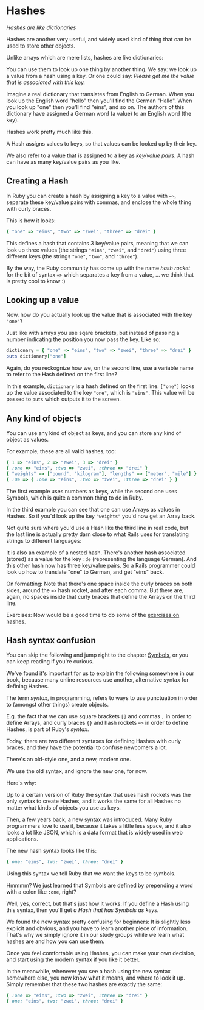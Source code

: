 # Hashes

*Hashes are like dictionaries*

Hashes are another very useful, and widely used kind of thing that can be used
to store other objects.

Unlike arrays which are mere lists, hashes are like dictionaries:

You can use them to look up one thing by another thing. We say: we look up a
value from a hash using a key. Or one could say: *Please get me the value that
is associated with this key.*

Imagine a real dictionary that translates from English to German. When you
look up the English word "hello" then you'll find the German "Hallo". When
you look up "one" then you'll find "eins", and so on. The authors of this
dictionary have assigned a German word (a value) to an English word (the key).

Hashes work pretty much like this.

<p class="hint">
A Hash assigns values to keys, so that values can be looked up by their key.
</p>

We also refer to a value that is assigned to a key as *key/value pairs*. A
hash can have as many key/value pairs as you like.

## Creating a Hash

In Ruby you can create a hash by assigning a key to a value with `=>`, separate
these key/value pairs with commas, and enclose the whole thing with curly
braces.

This is how it looks:

```ruby
{ "one" => "eins", "two" => "zwei", "three" => "drei" }
```

This defines a hash that contains 3 key/value pairs, meaning that we can look
up three values (the strings `"eins"`, `"zwei"`, and `"drei"`) using three
different keys (the strings `"one"`, `"two"`, and `"three"`).

By the way, the Ruby community has come up with the name *hash rocket* for the
bit of syntax `=>` which separates a key from a value, ... we think that is
pretty cool to know :)

## Looking up a value

Now, how do you actually look up the value that is associated with the key
`"one"`?

Just like with arrays you use sqare brackets, but instead of passing
a number indicating the position you now pass the key. Like so:

```ruby
dictionary = { "one" => "eins", "two" => "zwei", "three" => "drei" }
puts dictionary["one"]
```

Again, do you reckognize how we, on the second line, use a variable name to
refer to the Hash defined on the first line?

In this example, `dictionary` is a hash defined on the first line. `["one"]`
looks up the value associated to the key `"one"`, which is `"eins"`. This value
will be passed to `puts` which outputs it to the screen.

## Any kind of objects

You can use any kind of object as keys, and you can store any kind of object
as values.

For example, these are all valid hashes, too:

```ruby
{ 1 => "eins", 2 => "zwei", 3 => "drei" }
{ :one => "eins", :two => "zwei", :three => "drei" }
{ "weights" => ["pound", "kilogram"], "lengths" => ["meter", "mile"] }
{ :de => { :one => "eins", :two => "zwei", :three => "drei" } }
```

The first example uses numbers as keys, while the second one uses Symbols,
which is quite a common thing to do in Ruby.

In the third example you can see that one can use Arrays as values in Hashes.
So if you'd look up the key `"weights"` you'd now get an Array back.

Not quite sure where you'd use a Hash like the third line in real code, but the
last line is actually pretty darn close to what Rails uses for translating
strings to different languages:

It is also an example of a nested hash. There's another hash associated
(stored) as a value for the key `:de` (representing the language German). And
this other hash now has three key/value pairs. So a Rails programmer could look
up how to translate "one" to German, and get "eins" back.

<p class="hint formatting">
On formatting: Note that there's one space inside the curly braces on both
sides, around the <code>=></code> hash rocket, and after each comma. But there
are, again, no spaces inside that curly braces <code></code> that define the
Arrays on the third line.
</p>

Exercises: Now would be a good time to do some of the [exercises on
hashes](/exercises/hashes_1.html).

## Hash syntax confusion

You can skip the following and jump right to the chapter [Symbols](/built_in_classes_2/symbols.html),
or you can keep reading if you're curious.

We've found it's important for us to explain the following somewhere in our
book, because many online resources use another, alternative syntax for
defining Hashes.

The term *syntax*, in programming, refers to ways to use punctuation in order
to (amongst other things) create objects.

E.g. the fact that we can use square brackets `[]` and commas `,` in order to
define Arrays, and curly braces `{}` and hash rockets `=>` in order to define
Hashes, is part of Ruby's *syntax*.

Today, there are two different syntaxes for defining Hashes with curly braces,
and they have the potential to confuse newcomers a lot.

There's an old-style one, and a new, modern one.

<p class="hint">
We use the old syntax, and ignore the new one, for now.
</p>

Here's why:

Up to a certain version of Ruby the syntax that uses hash rockets was the only
syntax to create Hashes, and it works the same for all Hashes no matter what
kinds of objects you use as keys.

Then, a few years back, a new syntax was introduced. Many Ruby programmers love
to use it, because it takes a little less space, and it also looks a lot like
JSON, which is a data format that is widely used in web applications.

The new hash syntax looks like this:

```ruby
{ one: "eins", two: "zwei", three: "drei" }
```

Using this syntax we tell Ruby that we want the keys to be symbols.

Hmmmm? We just learned that Symbols are defined by prepending a word with a
colon like `:one`, right?

Well, yes, correct, but that's just how it works: If you define a Hash using
this syntax, then you'll get *a Hash that has Symbols as keys*.

We found the new syntax pretty confusing for beginners: It is slightly less
explicit and obvious, and you have to learn another piece of information.
That's why we simply ignore it in our study groups while we learn what hashes
are and how you can use them.

Once you feel comfortable using Hashes, you can make your own decision, and
start using the modern syntax if you like it better.

In the meanwhile, whenever you see a hash using the new syntax somewhere else,
you now know what it means, and where to look it up. Simply remember that these
two hashes are exactly the same:

```ruby
{ :one => "eins", :two => "zwei", :three => "drei" }
{ one: "eins", two: "zwei", three: "drei" }
```
